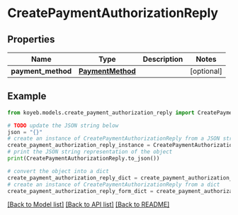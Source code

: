 # CreatePaymentAuthorizationReply


## Properties

Name | Type | Description | Notes
------------ | ------------- | ------------- | -------------
**payment_method** | [**PaymentMethod**](PaymentMethod.md) |  | [optional] 

## Example

```python
from koyeb.models.create_payment_authorization_reply import CreatePaymentAuthorizationReply

# TODO update the JSON string below
json = "{}"
# create an instance of CreatePaymentAuthorizationReply from a JSON string
create_payment_authorization_reply_instance = CreatePaymentAuthorizationReply.from_json(json)
# print the JSON string representation of the object
print(CreatePaymentAuthorizationReply.to_json())

# convert the object into a dict
create_payment_authorization_reply_dict = create_payment_authorization_reply_instance.to_dict()
# create an instance of CreatePaymentAuthorizationReply from a dict
create_payment_authorization_reply_form_dict = create_payment_authorization_reply.from_dict(create_payment_authorization_reply_dict)
```
[[Back to Model list]](../README.md#documentation-for-models) [[Back to API list]](../README.md#documentation-for-api-endpoints) [[Back to README]](../README.md)


